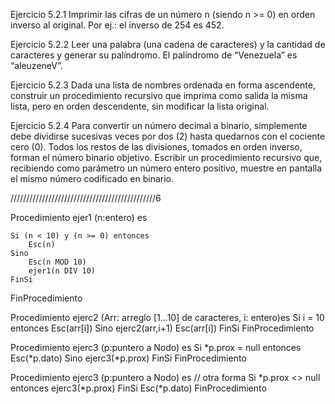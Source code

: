 Ejercicio 5.2.1
Imprimir las cifras de un número n (siendo n >= 0) en orden inverso al original. Por ej.: el inverso de 254 es 452.

Ejercicio 5.2.2
Leer una palabra (una cadena de caracteres) y la cantidad de caracteres y generar su palíndromo. El palíndromo de “Venezuela” es “aleuzeneV”.

Ejercicio 5.2.3
Dada una lista de nombres ordenada en forma ascendente, construir un procedimiento recursivo que imprima como salida la misma lista, pero en orden descendente, sin modificar la lista original.

Ejercicio 5.2.4
Para convertir un número decimal a binario, simplemente debe dividirse sucesivas veces por dos (2) hasta quedarnos con el cociente cero (0). Todos los restos de las divisiones, tomados en orden inverso, forman el número binario objetivo. Escribir un procedimiento recursivo que, recibiendo como parámetro un número entero positivo, muestre en pantalla el mismo número codificado en binario.

//////////////////////////////////////////////6

Procedimiento ejer1 (n:entero) es

    Si (n < 10) y (n >= 0) entonces
        Esc(n)
    Sino  
        Esc(n MOD 10)
        ejer1(n DIV 10)
    FinSi
    
FinProcedimiento

Procedimiento ejerc2 (Arr: arreglo [1...10] de caracteres, i: entero)es
    Si i = 10 entonces
        Esc(arr[i])
    Sino
        ejerc2(arr,i+1)
        Esc(arr[i])
    FinSi
FinProcedimiento


Procedimiento ejerc3 (p:puntero a Nodo) es
    Si *p.prox = null entonces
        Esc(*p.dato)
    Sino
        ejerc3(*p.prox)
    FinSi
FinProcedimiento

Procedimiento ejerc3 (p:puntero a Nodo) es // otra forma
    Si *p.prox <> null entonces
        ejerc3(*p.prox)
    FinSi
    Esc(*p.dato)
FinProcedimiento